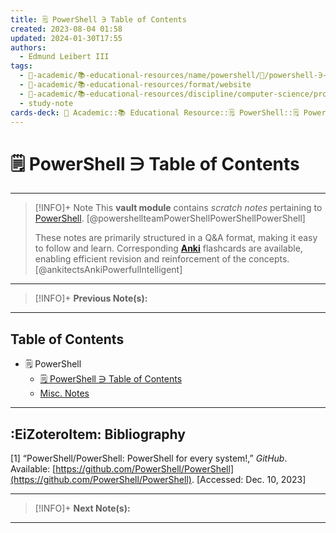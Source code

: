 ```yaml
---
title: 🗒️ PowerShell ∋ Table of Contents
created: 2023-08-04 01:58
updated: 2024-01-30T17:55
authors:
  - Edmund Leibert III
tags:
  - 🔴-academic/📚-educational-resources/name/powershell/🔖/powershell-∋-table-of-contents
  - 🔴-academic/📚-educational-resources/format/website
  - 🔴-academic/📚-educational-resources/discipline/computer-science/programming-language/powershell
  - study-note
cards-deck: 🔴 Academic::📚 Educational Resource::🗒️ PowerShell::🗒️ PowerShell ∋ Table of Contents
---
```


# 🗒️ PowerShell ∋ Table of Contents

---

> [!INFO]+ Note 
> This **vault module** contains _scratch notes_ pertaining to [PowerShell](https://github.com/PowerShell/PowerShell). [@powershellteamPowerShellPowerShellPowerShell]
> 
> These notes are primarily structured in a Q&A format, making it easy to follow and learn. Corresponding [**Anki**](https://apps.ankiweb.net/) flashcards are available, enabling efficient revision and reinforcement of the concepts. [@ankitectsAnkiPowerfulIntelligent]

---

> [!INFO]+ 
> **Previous Note(s):**
> 

---

## Table of Contents

- 🗒️ PowerShell
	- [🗒️ PowerShell ∋ Table of Contents](the-vault/src/🔴%20Academic/📚%20Educational%20Resource/🗒️%20PowerShell/🗒️%20PowerShell%20∋%20Table%20of%20Contents.md)
	- [Misc. Notes](the-vault/src/🔴%20Academic/📚%20Educational%20Resource/🗒️%20PowerShell/Misc.%20Notes.md)

---

## :EiZoteroItem: Bibliography

\[1\]
“PowerShell/PowerShell: PowerShell for every system!,” _GitHub_. Available: [https://github.com/PowerShell/PowerShell](https://github.com/PowerShell/PowerShell). [Accessed: Dec. 10, 2023]

---

> [!INFO]+
> **Next Note(s):**

---

